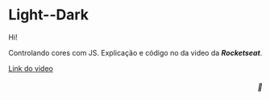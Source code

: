# Light--Dark
Hi!

Controlando cores com JS.
Explicação e código no da video da ***Rocketseat***.

[Link do video](https://www.youtube.com/watch?v=BvhYm0BOLvA&t=333s)

<h5 align="right">&#127769;</h5>
